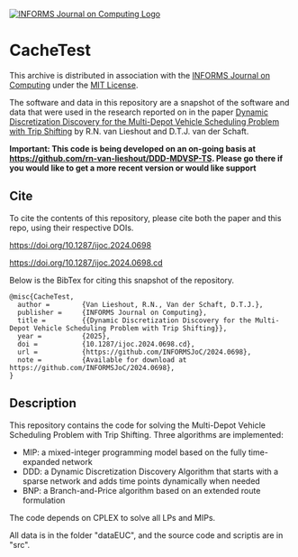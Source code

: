 [![INFORMS Journal on Computing Logo](https://INFORMSJoC.github.io/logos/INFORMS_Journal_on_Computing_Header.jpg)](https://pubsonline.informs.org/journal/ijoc)

# CacheTest

This archive is distributed in association with the [INFORMS Journal on
Computing](https://pubsonline.informs.org/journal/ijoc) under the [MIT License](LICENSE).

The software and data in this repository are a snapshot of the software and data
that were used in the research reported on in the paper 
[Dynamic Discretization Discovery for the Multi-Depot Vehicle Scheduling Problem with Trip Shifting](https://doi.org/10.1287/ijoc.2024.0698) by R.N. van Lieshout and D.T.J. van der Schaft. 

**Important: This code is being developed on an on-going basis at 
https://github.com/rn-van-lieshout/DDD-MDVSP-TS. Please go there if you would like to
get a more recent version or would like support**

## Cite

To cite the contents of this repository, please cite both the paper and this repo, using their respective DOIs.

https://doi.org/10.1287/ijoc.2024.0698

https://doi.org/10.1287/ijoc.2024.0698.cd

Below is the BibTex for citing this snapshot of the repository.

```
@misc{CacheTest,
  author =        {Van Lieshout, R.N., Van der Schaft, D.T.J.},
  publisher =     {INFORMS Journal on Computing},
  title =         {{Dynamic Discretization Discovery for the Multi-Depot Vehicle Scheduling Problem with Trip Shifting}},
  year =          {2025},
  doi =           {10.1287/ijoc.2024.0698.cd},
  url =           {https://github.com/INFORMSJoC/2024.0698},
  note =          {Available for download at https://github.com/INFORMSJoC/2024.0698},
}  
```

## Description
 
This repository contains the code for solving the Multi-Depot Vehicle Scheduling Problem with Trip Shifting. Three algorithms are implemented: 

- MIP: a mixed-integer programming model based on the fully time-expanded network
- DDD: a Dynamic Discretization Discovery Algorithm that starts with a sparse network and adds time points dynamically when needed
- BNP: a Branch-and-Price algorithm based on an extended route formulation

The code depends on CPLEX to solve all LPs and MIPs. 

All data is in the folder "dataEUC", and the source code and scriptis are in "src". 
